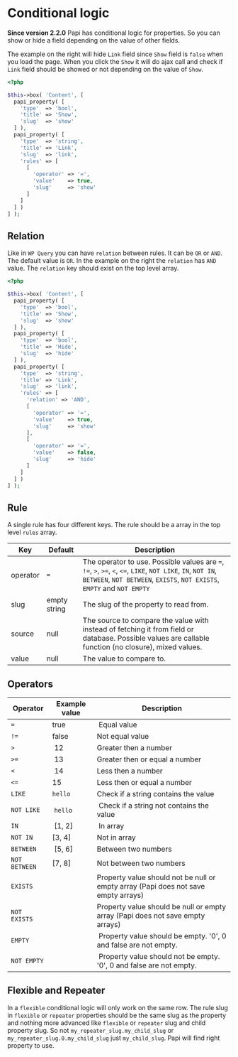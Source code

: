 # Conditional logic

**Since version 2.2.0** Papi has conditional logic for properties. So you can show or hide a field depending on the value of other fields.

The example on the right will hide `Link` field since `Show` field is `false` when you load the page. When you click the `Show` it will do ajax call and check if `Link` field should be showed or not depending on the value of `Show`.

```php
<?php

$this->box( 'Content', [
  papi_property( [
    'type'  => 'bool',
    'title' => 'Show',
    'slug'  => 'show'
  ] ),
  papi_property( [
    'type'  => 'string',
    'title' => 'Link',
    'slug'  => 'link',
    'rules' => [
      [
        'operator' => '=',
        'value'    => true,
        'slug'     => 'show'
      ]
    ]
  ] )
] );
```

## Relation

Like in `WP Query` you can have `relation` between rules. It can be `OR` or `AND`. The default value is `OR`. In the example on the right the `relation` has `AND` value. The `relation` key should exist on the top level array.

```php
<?php

$this->box( 'Content', [
  papi_property( [
    'type'  => 'bool',
    'title' => 'Show',
    'slug'  => 'show'
  ] ),
  papi_property( [
    'type'  => 'bool',
    'title' => 'Hide',
    'slug'  => 'hide'
  ] ),
  papi_property( [
    'type'  => 'string',
    'title' => 'Link',
    'slug'  => 'link',
    'rules' => [
      'relation' => 'AND',
      [
        'operator' => '=',
        'value'    => true,
        'slug'     => 'show'
      ],
      [
        'operator' => '=',
        'value'    => false,
        'slug'     => 'hide'  
      ]
    ]
  ] )
] );
```

## Rule

A single rule has four different keys. The rule should be a array in the top level `rules` array.

Key         | Default      | Description
------------|--------------|------------
operator    | `=`          | The operator to use. Possible values are `=`, `!=`, `>`, `>=`, `<`, `<=`, `LIKE`, `NOT LIKE`, `IN`, `NOT IN`, `BETWEEN`, `NOT BETWEEN`, `EXISTS`, `NOT EXISTS`, `EMPTY` and `NOT EMPTY`
slug        | empty string | The slug of the property to read from.
source      | null         | The source to compare the value with instead of fetching it from field or database. Possible values are callable function (no closure), mixed values.
value       | null         | The value to compare to.

## Operators

Operator       | Example value | Description
---------------|---------------|-----------------
`=`            | true          | Equal value
`!=`           | false         | Not equal value
`>`            | 12            | Greater then a number
`>=`           | 13            | Greater then or equal a number
`<`            | 14            | Less then a number
`<=`           | 15            | Less then or equal a number
`LIKE`         | `hello`       | Check if a string contains the value
`NOT LIKE`     | `hello`       | Check if a string not contains the value
`IN`           | [1, 2]        | In array
`NOT IN`       | [3, 4]        | Not in array
`BETWEEN`      | [5, 6]        | Between two numbers
`NOT BETWEEN`  | [7, 8]        | Not between two numbers
`EXISTS`       |               | Property value should not be null or empty array (Papi does not save empty arrays)
`NOT EXISTS`   |               | Property value should be null or empty array (Papi does not save empty arrays)
`EMPTY`        |               | Property value should be empty. '0', 0 and false are not empty.
`NOT EMPTY`    |               | Property value should not be empty. '0', 0 and false are not empty.

## Flexible and Repeater

In a `flexible` conditional logic will only work on the same row. The rule slug in `flexible` or `repeater` properties should be the same slug as the property and nothing more advanced like `flexible` or `repeater` slug and child property slug. So not `my_repeater_slug.my_child_slug` or `my_repeater_slug.0.my_child_slug` just `my_child_slug`. Papi will find right property to use.
